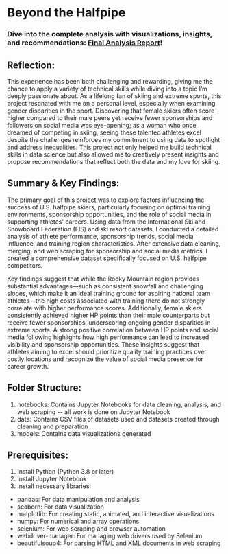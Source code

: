 # Beyond the Halfpipe

### Dive into the complete analysis with visualizations, insights, and recommendations: [Final Analysis Report](https://www.canva.com/design/DAGU4zGElpk/wKc5LEXMjfvl60hEkwiqiw/edit?utm_content=DAGU4zGElpk&utm_campaign=designshare&utm_medium=link2&utm_source=sharebutton)!

## Reflection:
This experience has been both challenging and rewarding, giving me the chance to apply a variety of technical skills while diving into a topic I’m deeply passionate about. As a lifelong fan of skiing and extreme sports, this project resonated with me on a personal level, especially when examining gender disparities in the sport. Discovering that female skiers often score higher compared to their male peers yet receive fewer sponsorships and followers on social media was eye-opening; as a woman who once dreamed of competing in skiing, seeing these talented athletes excel despite the challenges reinforces my commitment to using data to spotlight and address inequalities. This project not only helped me build technical skills in data science but also allowed me to creatively present insights and propose recommendations that reflect both the data and my love for skiing.

## Summary & Key Findings:
The primary goal of this project was to explore factors influencing the success of U.S. halfpipe skiers, particularly focusing on optimal training environments, sponsorship opportunities, and the role of social media in supporting athletes' careers. Using data from the International Ski and Snowboard Federation (FIS) and  ski resort datasets, I conducted a detailed analysis of athlete performance, sponsorship trends, social media influence, and training region characteristics. After extensive data cleaning, merging, and web scraping for sponsorship and social media metrics, I created a comprehensive dataset specifically focused on U.S. halfpipe competitors.

Key findings suggest that while the Rocky Mountain region provides substantial advantages—such as consistent snowfall and challenging slopes, which make it an ideal training ground for aspiring national team athletes—the high costs associated with training there do not strongly correlate with higher performance scores. Additionally, female skiers consistently achieved higher HP points than their male counterparts but receive fewer sponsorships, underscoring ongoing gender disparities in extreme sports. A strong positive correlation between HP points and social media following highlights how high performance can lead to increased visibility and sponsorship opportunities. These insights suggest that athletes aiming to excel should prioritize quality training practices over costly locations and recognize the value of social media presence for career growth.

## Folder Structure: 
1. notebooks: Contains Jupyter Notebooks for data cleaning, analysis, and web scraping -- all work is done on Jupyter Notebook
2. data: Contains CSV files of datasets used and datasets created through cleaning and preparation
3. models: Contains data visualizations generated

## Prerequisites:
1. Install Python (Python 3.8 or later)
2. Install Jupyter Notebook 
3. Install necessary libraries:
  - pandas: For data manipulation and analysis
  - seaborn: For data visualization
  - matplotlib: For creating static, animated, and interactive visualizations
  - numpy: For numerical and array operations
  - selenium: For web scraping and browser automation
  - webdriver-manager: For managing web drivers used by Selenium
  - beautifulsoup4: For parsing HTML and XML documents in web scraping
    
